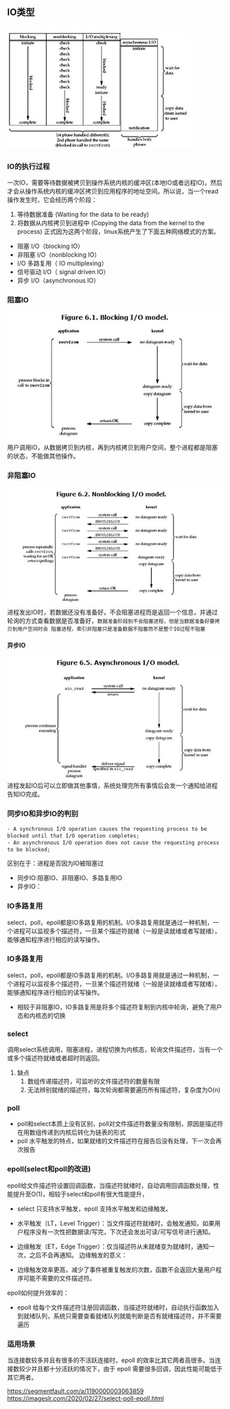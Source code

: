 ## IO类型
![4](./image/4.jpg)![1](./image/1.jpg)

### IO的执行过程
一次IO，需要等待数据被拷贝到操作系统内核的缓冲区(本地IO或者远程IO)，然后才会从操作系统内核的缓冲区拷贝到应用程序的地址空间。所以说，当一个read操作发生时，它会经历两个阶段：
1. 等待数据准备 (Waiting for the data to be ready)
2. 将数据从内核拷贝到进程中 (Copying the data from the kernel to the process)
   正式因为这两个阶段，linux系统产生了下面五种网络模式的方案。
- 阻塞 I/O（blocking IO）
- 非阻塞 I/O（nonblocking IO）
- I/O 多路复用（ IO multiplexing）
- 信号驱动 I/O（ signal driven IO）
- 异步 I/O（asynchronous IO）

### 阻塞IO
![2](./image/2.jpg)
用户调用IO，从数据拷贝到内核，再到内核拷贝到用户空间，整个进程都是阻塞的状态，不能做其他操作。

### 非阻塞IO
![3](./image/3.jpg)
进程发出IO时，若数据还没有准备好，不会阻塞进程而是返回一个信息，并通过轮询的方式查看数据是否准备好，``数据准备阶段到不会阻塞进程，但是当数据准备好要拷贝到用户空间时会
阻塞进程，索引非阻塞只是准备数据不阻塞而不是整个IO过程不阻塞``

#### 异步IO
![5](./image/5.jpg)
进程发起IO后可以立即做其他事情，系统处理完所有事情后会发一个通知给进程告知IO完成。

### 同步IO和异步IO的判别
```english
- A synchronous I/O operation causes the requesting process to be blocked until that I/O operation completes;
- An asynchronous I/O operation does not cause the requesting process to be blocked;
```
区别在于：进程是否因为IO被阻塞过
* 同步IO:阻塞IO、非阻塞IO、多路复用IO
* 异步IO：

### IO多路复用
select，poll，epoll都是IO多路复用的机制。I/O多路复用就是通过一种机制，一个进程可以监视多个描述符，一旦某个描述符就绪（一般是读就绪或者写就绪），能够通知程序进行相应的读写操作。


### IO多路复用
select，poll，epoll都是IO多路复用的机制。I/O多路复用就是通过一种机制，一个进程可以监视多个描述符，一旦某个描述符就绪（一般是读就绪或者写就绪），能够通知程序进行相应的读写操作。
* 相较于非阻塞IO，IO多路复用是将多个描述符复制到内核中轮询，避免了用户态和内核态的切换

### select
调用select系统调用，阻塞进程，进程切换为内核态，轮询文件描述符，当有一个或多个描述符就绪或者超时则返回。
1. 缺点
    1. 数组传递描述符，可监听的文件描述符的数量有限
    2. 无法辨别就绪的描述符，每次轮询都需要遍历所有描述符，复杂度为O(n)

### poll
* poll和select本质上没有区别，poll对文件描述符数量没有限制，原因是描述符在用数组传递到内核后转化为链表的形式
* poll 水平触发的特点，如果就绪的文件描述符在报告后没有处理，下一次会再次报告



### epoll(select和poll的改进)
epoll给文件描述符设置回调函数，当描述符就绪时，自动调用回调函数处理，性能提升至O(1)，相较于select和poll有很大性能提升，
* select 只支持水平触发，epoll 支持水平触发和边缘触发。

* 水平触发（LT，Level Trigger）：当文件描述符就绪时，会触发通知，如果用户程序没有一次性把数据读/写完，下次还会发出可读/可写信号进行通知。

* 边缘触发（ET，Edge Trigger）：仅当描述符从未就绪变为就绪时，通知一次，之后不会再通知。
  边缘触发的意义：
* 边缘触发效率更高，减少了事件被重复触发的次数，函数不会返回大量用户程序可能不需要的文件描述符。

epoll如何提升效率的：
* epoll 给每个文件描述符注册回调函数，当描述符就绪时，自动执行函数加入到就绪队列，系统只需要查看就绪队列就能判断是否有就绪描述符，并不需要遍历

### 适用场景
当连接数较多并且有很多的不活跃连接时，epoll 的效率比其它两者高很多。当连接数较少并且都十分活跃的情况下，由于 epoll 需要很多回调，因此性能可能低于其它两者。


https://segmentfault.com/a/1190000003063859
https://imageslr.com/2020/02/27/select-poll-epoll.html
